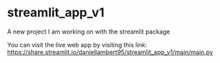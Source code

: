 # streamlit_app_v1
A new project I am working on with the streamlit package

You can visit the live web app by visiting this link: https://share.streamlit.io/daniellambert95/streamlit_app_v1/main/main.py
